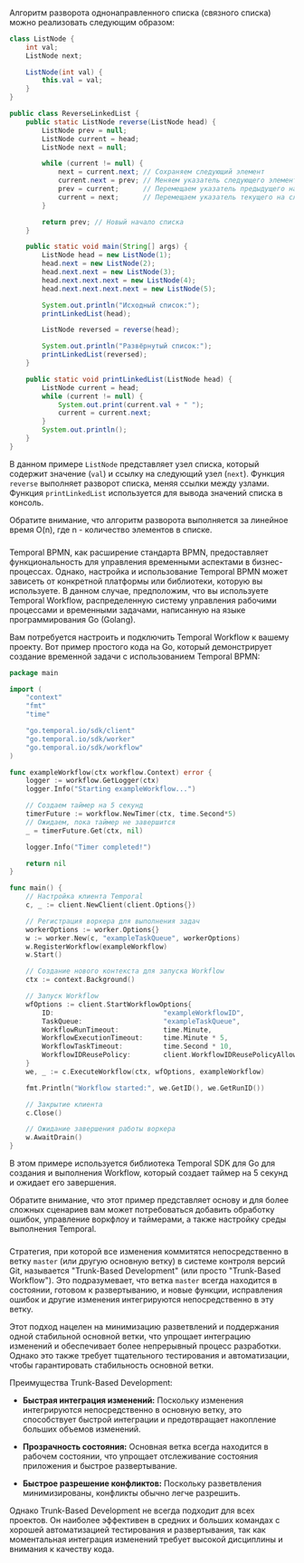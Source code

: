 ###
Алгоритм разворота однонаправленного списка (связного списка) можно реализовать следующим образом:

```java
class ListNode {
    int val;
    ListNode next;

    ListNode(int val) {
        this.val = val;
    }
}

public class ReverseLinkedList {
    public static ListNode reverse(ListNode head) {
        ListNode prev = null;
        ListNode current = head;
        ListNode next = null;

        while (current != null) {
            next = current.next; // Сохраняем следующий элемент
            current.next = prev; // Меняем указатель следующего элемента на предыдущий
            prev = current;      // Перемещаем указатель предыдущего на текущий
            current = next;      // Перемещаем указатель текущего на следующий
        }

        return prev; // Новый начало списка
    }

    public static void main(String[] args) {
        ListNode head = new ListNode(1);
        head.next = new ListNode(2);
        head.next.next = new ListNode(3);
        head.next.next.next = new ListNode(4);
        head.next.next.next.next = new ListNode(5);

        System.out.println("Исходный список:");
        printLinkedList(head);

        ListNode reversed = reverse(head);

        System.out.println("Развёрнутый список:");
        printLinkedList(reversed);
    }

    public static void printLinkedList(ListNode head) {
        ListNode current = head;
        while (current != null) {
            System.out.print(current.val + " ");
            current = current.next;
        }
        System.out.println();
    }
}
```

В данном примере `ListNode` представляет узел списка, который содержит значение (`val`) и ссылку на следующий узел (`next`). Функция `reverse` выполняет разворот списка, меняя ссылки между узлами. Функция `printLinkedList` используется для вывода значений списка в консоль.

Обратите внимание, что алгоритм разворота выполняется за линейное время O(n), где n - количество элементов в списке.
###
Temporal BPMN, как расширение стандарта BPMN, предоставляет функциональность для управления временными аспектами в бизнес-процессах. Однако, настройка и использование Temporal BPMN может зависеть от конкретной платформы или библиотеки, которую вы используете. В данном случае, предположим, что вы используете Temporal Workflow, распределенную систему управления рабочими процессами и временными задачами, написанную на языке программирования Go (Golang).

Вам потребуется настроить и подключить Temporal Workflow к вашему проекту. Вот пример простого кода на Go, который демонстрирует создание временной задачи с использованием Temporal BPMN:

```go
package main

import (
	"context"
	"fmt"
	"time"

	"go.temporal.io/sdk/client"
	"go.temporal.io/sdk/worker"
	"go.temporal.io/sdk/workflow"
)

func exampleWorkflow(ctx workflow.Context) error {
	logger := workflow.GetLogger(ctx)
	logger.Info("Starting exampleWorkflow...")

	// Создаем таймер на 5 секунд
	timerFuture := workflow.NewTimer(ctx, time.Second*5)
	// Ожидаем, пока таймер не завершится
	_ = timerFuture.Get(ctx, nil)

	logger.Info("Timer completed!")

	return nil
}

func main() {
	// Настройка клиента Temporal
	c, _ := client.NewClient(client.Options{})

	// Регистрация воркера для выполнения задач
	workerOptions := worker.Options{}
	w := worker.New(c, "exampleTaskQueue", workerOptions)
	w.RegisterWorkflow(exampleWorkflow)
	w.Start()

	// Создание нового контекста для запуска Workflow
	ctx := context.Background()

	// Запуск Workflow
	wfOptions := client.StartWorkflowOptions{
		ID:                           "exampleWorkflowID",
		TaskQueue:                    "exampleTaskQueue",
		WorkflowRunTimeout:           time.Minute,
		WorkflowExecutionTimeout:     time.Minute * 5,
		WorkflowTaskTimeout:          time.Second * 10,
		WorkflowIDReusePolicy:        client.WorkflowIDReusePolicyAllowDuplicate,
	}
	we, _ := c.ExecuteWorkflow(ctx, wfOptions, exampleWorkflow)

	fmt.Println("Workflow started:", we.GetID(), we.GetRunID())

	// Закрытие клиента
	c.Close()

	// Ожидание завершения работы воркера
	w.AwaitDrain()
}
```

В этом примере используется библиотека Temporal SDK для Go для создания и выполнения Workflow, который создает таймер на 5 секунд и ожидает его завершения.

Обратите внимание, что этот пример представляет основу и для более сложных сценариев вам может потребоваться добавить обработку ошибок, управление воркфлоу и таймерами, а также настройку среды выполнения Temporal.
###
Стратегия, при которой все изменения коммитятся непосредственно в ветку `master` (или другую основную ветку) в системе контроля версий Git, называется "Trunk-Based Development" (или просто "Trunk-Based Workflow"). Это подразумевает, что ветка `master` всегда находится в состоянии, готовом к развертыванию, и новые функции, исправления ошибок и другие изменения интегрируются непосредственно в эту ветку.

Этот подход нацелен на минимизацию разветвлений и поддержания одной стабильной основной ветки, что упрощает интеграцию изменений и обеспечивает более непрерывный процесс разработки. Однако это также требует тщательного тестирования и автоматизации, чтобы гарантировать стабильность основной ветки.

Преимущества Trunk-Based Development:

- **Быстрая интеграция изменений:** Поскольку изменения интегрируются непосредственно в основную ветку, это способствует быстрой интеграции и предотвращает накопление больших объемов изменений.

- **Прозрачность состояния:** Основная ветка всегда находится в рабочем состоянии, что упрощает отслеживание состояния приложения и быстрое развертывание.

- **Быстрое разрешение конфликтов:** Поскольку разветвления минимизированы, конфликты обычно легче разрешить.

Однако Trunk-Based Development не всегда подходит для всех проектов. Он наиболее эффективен в средних и больших командах с хорошей автоматизацией тестирования и развертывания, так как моментальная интеграция изменений требует высокой дисциплины и внимания к качеству кода.
###
###
###
###
###